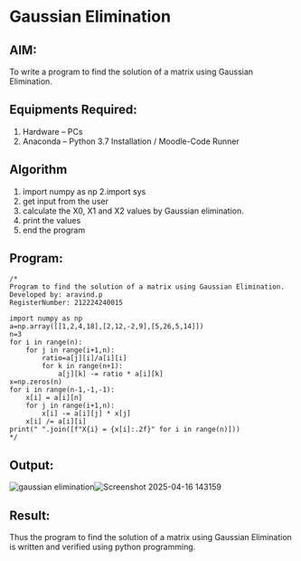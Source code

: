 # Gaussian Elimination

## AIM:
To write a program to find the solution of a matrix using Gaussian Elimination.

## Equipments Required:
1. Hardware – PCs
2. Anaconda – Python 3.7 Installation / Moodle-Code Runner

## Algorithm
1. import numpy as np
2.import sys
3. get input from the user
4. calculate the X0, X1 and X2 values by Gaussian elimination.
5. print the values
6. end the program


## Program:
```
/*
Program to find the solution of a matrix using Gaussian Elimination.
Developed by: aravind.p
RegisterNumber: 212224240015

import numpy as np
a=np.array([[1,2,4,18],[2,12,-2,9],[5,26,5,14]])
n=3
for i in range(n):
    for j in range(i+1,n):
        ratio=a[j][i]/a[i][i]
        for k in range(n+1):
            a[j][k] -= ratio * a[i][k]
x=np.zeros(n)
for i in range(n-1,-1,-1):
    x[i] = a[i][n]
    for j in range(i+1,n):
        x[i] -= a[i][j] * x[j]
    x[i] /= a[i][i]
print(" ".join([f"X{i} = {x[i]:.2f}" for i in range(n)]))
*/
```

## Output:
![gaussian elimination]()![Screenshot 2025-04-16 143159](https://github.com/user-attachments/assets/a4d2c80d-3715-4e88-94f0-4adcc8ea8634)



## Result:
Thus the program to find the solution of a matrix using Gaussian Elimination is written and verified using python programming.

